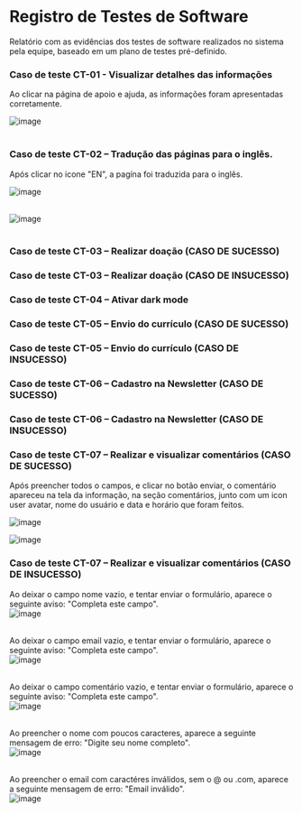 # Registro de Testes de Software

Relatório com as evidências dos testes de software realizados no sistema pela equipe, baseado em um plano de testes pré-definido.

### Caso de teste CT-01 - Visualizar detalhes das informações
Ao clicar na página de apoio e ajuda, as  informações foram apresentadas corretamente. <br /> 

![image](https://github.com/ICEI-PUC-Minas-PMV-ADS/pmv-ads-2023-1-e1-proj-web-t1-projeto-imigrante/assets/93337008/321b6d6e-7247-4b5d-8d23-31adc3f85532)  <br /> <br />


### Caso de teste CT-02 – Tradução das páginas para o inglês.
Após clicar no icone "EN", a pagína foi traduzida para o inglês. <br /> 

![image](https://github.com/ICEI-PUC-Minas-PMV-ADS/pmv-ads-2023-1-e1-proj-web-t1-projeto-imigrante/assets/93337008/9c5740c2-7b4f-4ec5-9092-843c66b2c4e0)  <br /> <br /> 

![image](https://github.com/ICEI-PUC-Minas-PMV-ADS/pmv-ads-2023-1-e1-proj-web-t1-projeto-imigrante/assets/93337008/a3bcc999-d3dd-448d-b1cf-e54c3cf216cd) <br /> <br /> 



### Caso de teste CT-03 – Realizar doação (CASO DE SUCESSO) 


### Caso de teste CT-03 – Realizar doação (CASO DE INSUCESSO)



### Caso de teste CT-04 – Ativar dark mode



### Caso de teste  CT-05 – Envio do currículo (CASO DE SUCESSO)



### Caso de teste  CT-05 – Envio do currículo (CASO DE INSUCESSO)



### Caso de teste CT-06 – Cadastro na Newsletter (CASO DE SUCESSO)



### Caso de teste CT-06 – Cadastro na Newsletter (CASO DE INSUCESSO)



### Caso de teste CT-07 – Realizar e visualizar comentários (CASO DE SUCESSO)
Após preencher todos o campos, e clicar no botão enviar, o comentário  apareceu na tela da informação, na seção comentários, junto com um icon user avatar,  nome do usuário e data e horário que foram feitos.

![image](https://github.com/ICEI-PUC-Minas-PMV-ADS/pmv-ads-2023-1-e1-proj-web-t1-projeto-imigrante/assets/93337008/5ef2fc44-98ab-48e9-b98b-8d3d8dc17e4a)


![image](https://github.com/ICEI-PUC-Minas-PMV-ADS/pmv-ads-2023-1-e1-proj-web-t1-projeto-imigrante/assets/93337008/00e6de2f-21ac-4b9d-8841-ac965f869815)




### Caso de teste CT-07 – Realizar e visualizar comentários (CASO DE INSUCESSO)
Ao deixar o campo nome vazio, e tentar enviar o formulário, aparece o seguinte aviso: "Completa este campo". <br /> 
![image](https://github.com/ICEI-PUC-Minas-PMV-ADS/pmv-ads-2023-1-e1-proj-web-t1-projeto-imigrante/assets/93337008/f35354c0-c667-4e47-9df6-3f936e999e9f)  <br /> <br /> 

Ao deixar o campo email vazio, e tentar enviar o formulário, aparece o seguinte aviso: "Completa este campo". <br /> 
![image](https://github.com/ICEI-PUC-Minas-PMV-ADS/pmv-ads-2023-1-e1-proj-web-t1-projeto-imigrante/assets/93337008/ea24540d-ef4e-4b28-881d-375e41fb048d)  <br /> <br /> 

Ao deixar o campo comentário vazio, e tentar enviar o formulário, aparece o seguinte aviso: "Completa este campo". <br /> 
![image](https://github.com/ICEI-PUC-Minas-PMV-ADS/pmv-ads-2023-1-e1-proj-web-t1-projeto-imigrante/assets/93337008/cc1a3297-38fa-40ea-9f8a-a7ca43ec285d)  <br /> <br /> 

Ao preencher o nome com poucos caracteres, aparece a seguinte mensagem de erro: "Digite seu nome completo". <br /> 
![image](https://github.com/ICEI-PUC-Minas-PMV-ADS/pmv-ads-2023-1-e1-proj-web-t1-projeto-imigrante/assets/93337008/71f3734b-9462-42d8-bbbc-46084c135ead)  <br /> <br /> 

Ao preencher o email com caractéres inválidos, sem o @ ou .com, aparece a seguinte mensagem de erro: "Email inválido". <br /> 
![image](https://github.com/ICEI-PUC-Minas-PMV-ADS/pmv-ads-2023-1-e1-proj-web-t1-projeto-imigrante/assets/93337008/0e6a03c9-1062-442a-b6de-fd94f6b95b7b)  <br /> <br /> 



